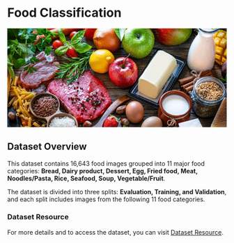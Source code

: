 # Food Classification

![Food Groups](images/food-groups.png)

## Dataset Overview

This dataset contains 16,643 food images grouped into 11 major food categories: **Bread, Dairy product, Dessert, Egg, Fried food, Meat, Noodles/Pasta, Rice, Seafood, Soup, Vegetable/Fruit**.

The dataset is divided into three splits: **Evaluation, Training, and Validation**, and each split includes images from the following 11 food categories.

### Dataset Resource

For more details and to access the dataset, you can visit [Dataset Resource](https://www.kaggle.com/datasets/trolukovich/food11-image-dataset/data).
